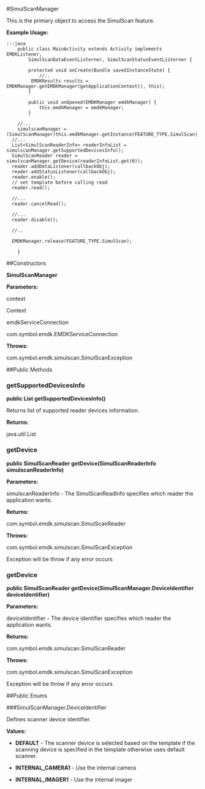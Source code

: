 #SimulScanManager

This is the primary object to access the SimulScan feature.



**Example Usage:**
	
	:::java	
	 	public class MainActivity extends Activity implements EMDKListener,
			SimulScanDataEventListerner, SimulScanStatusEventListerner {
	
		  	protected void onCreate(Bundle savedInstanceState) {
	 			//..
	   		 EMDKResults results = EMDKManager.getEMDKManager(getApplicationContext(), this);
			}
	
			public void onOpened(EMDKManager emdkManager) {
				this.emdkManager = emdkManager;
		 	}
	
		//...
		simulscanManager = (SimulScanManager)this.emdkManager.getInstance(FEATURE_TYPE.SimulScan);
	  //...
	  List<SimulScanReaderInfo> readerInfoList = simulscanManager.getSupportedDevicesInfo();
	  SimulScanReader reader = simulscanManager.getDevice(readerInfoList.get(0));
	  reader.addDataListener(callbackObj);
	  reader.addStatusListener(callbackObj);
	  reader.enable();
	  // set template before calling read
	  reader.read();
	  
	  //...
	  reader.cancelRead();
	  
	  //...
	  reader.disable();
	  
	  //..
	  
	  EMDKManager.release(FEATURE_TYPE.SimulScan);
	  
		}


##Constructors

**SimulScanManager**



**Parameters:**

context



Context

emdkServiceConnection



com.symbol.emdk.EMDKServiceConnection

**Throws:**

com.symbol.emdk.simulscan.SimulScanException



##Public Methods

### getSupportedDevicesInfo

**public List getSupportedDevicesInfo()**

Returns list of supported reader devices information.

**Returns:**

java.util.List

### getDevice

**public SimulScanReader getDevice(SimulScanReaderInfo simulscanReaderInfo)**



**Parameters:**

simulscanReaderInfo - The SimulScanReadInfo specifies which reader the application wants.

**Returns:**

com.symbol.emdk.simulscan.SimulScanReader

**Throws:**

com.symbol.emdk.simulscan.SimulScanException

Exception will be throw if any error occurs

### getDevice

**public SimulScanReader getDevice(SimulScanManager.DeviceIdentifier deviceIdentifier)**



**Parameters:**

deviceIdentifier - The device identifier specifies which reader the application wants.

**Returns:**

com.symbol.emdk.simulscan.SimulScanReader

**Throws:**

com.symbol.emdk.simulscan.SimulScanException

Exception will be throw if any error occurs

##Public Enums

###SimulScanManager.DeviceIdentifier

Defines scanner device identifier.

**Values:**

* **DEFAULT** - The scanner device is selected based on the template if the scanning device is specified in the template otherwise uses default scanner.

* **INTERNAL_CAMERA1** - Use the internal camera

* **INTERNAL_IMAGER1** - Use the internal imager

